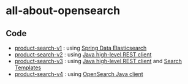 # all-about-opensearch

## Code

- [product-search-v1](code/product-search-v1) : using [Spring Data Elasticsearch](https://spring.io/projects/spring-data-elasticsearch)
- [product-search-v2](code/product-search-v2) : using [Java high-level REST client](https://opensearch.org/docs/latest/clients/java-rest-high-level/)
- [product-search-v3](code/product-search-v3) : using [Java high-level REST client](https://opensearch.org/docs/1.3/clients/java-rest-high-level/) and [Search Templates](https://opensearch.org/docs/1.3/opensearch/search-template/)
- [product-search-v4](code/product-search-v4) : using [OpenSearch Java client](https://opensearch.org/docs/latest/clients/java/)

